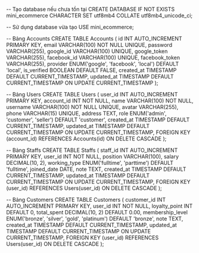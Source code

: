 -- Tạo database nếu chưa tồn tại
CREATE DATABASE IF NOT EXISTS mini_ecommerce CHARACTER SET utf8mb4 COLLATE utf8mb4_unicode_ci;

-- Sử dụng database vừa tạo
USE mini_ecommerce;

-- Bảng Accounts
CREATE TABLE Accounts (
  id INT AUTO_INCREMENT PRIMARY KEY,
  email VARCHAR(100) NOT NULL UNIQUE,
  password VARCHAR(255),
  google_id VARCHAR(100) UNIQUE,
  google_token VARCHAR(255),
  facebook_id VARCHAR(100) UNIQUE,
  facebook_token VARCHAR(255),
  provider ENUM('google', 'facebook', 'local') DEFAULT 'local',
  is_verified BOOLEAN DEFAULT FALSE,
  created_at TIMESTAMP DEFAULT CURRENT_TIMESTAMP,
  updated_at TIMESTAMP DEFAULT CURRENT_TIMESTAMP ON UPDATE CURRENT_TIMESTAMP
);

-- Bảng Users
CREATE TABLE Users (
  user_id INT AUTO_INCREMENT PRIMARY KEY,
  account_id INT NOT NULL,
  name VARCHAR(100) NOT NULL,
  username VARCHAR(100) NOT NULL UNIQUE,
  avatar VARCHAR(255),
  phone VARCHAR(15) UNIQUE,
  address TEXT,
  role ENUM('admin', 'customer', 'seller') DEFAULT 'customer',
  created_at TIMESTAMP DEFAULT CURRENT_TIMESTAMP,
  updated_at TIMESTAMP DEFAULT CURRENT_TIMESTAMP ON UPDATE CURRENT_TIMESTAMP,
  FOREIGN KEY (account_id) REFERENCES Accounts(id) ON DELETE CASCADE
);

-- Bảng Staffs
CREATE TABLE Staffs (
  staff_id INT AUTO_INCREMENT PRIMARY KEY,
  user_id INT NOT NULL,
  position VARCHAR(100),
  salary DECIMAL(10, 2),
  working_type ENUM('fulltime', 'parttime') DEFAULT 'fulltime',
  joined_date DATE,
  note TEXT,
  created_at TIMESTAMP DEFAULT CURRENT_TIMESTAMP,
  updated_at TIMESTAMP DEFAULT CURRENT_TIMESTAMP ON UPDATE CURRENT_TIMESTAMP,
  FOREIGN KEY (user_id) REFERENCES Users(user_id) ON DELETE CASCADE
);

-- Bảng Customers
CREATE TABLE Customers (
  customer_id INT AUTO_INCREMENT PRIMARY KEY,
  user_id INT NOT NULL,
  loyalty_point INT DEFAULT 0,
  total_spent DECIMAL(10, 2) DEFAULT 0.00,
  membership_level ENUM('bronze', 'silver', 'gold', 'platinum') DEFAULT 'bronze',
  note TEXT,
  created_at TIMESTAMP DEFAULT CURRENT_TIMESTAMP,
  updated_at TIMESTAMP DEFAULT CURRENT_TIMESTAMP ON UPDATE CURRENT_TIMESTAMP,
  FOREIGN KEY (user_id) REFERENCES Users(user_id) ON DELETE CASCADE
);
